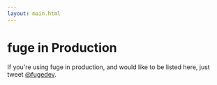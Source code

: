 ```yaml
---
layout: main.html
---
```


# fuge in Production
If you're using fuge in production, and would like to be listed here, just tweet [@fugedev][].

[@fugedev]: https://twitter.com/fugedev
